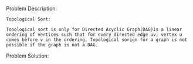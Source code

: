 Problem Description:

	Topological Sort:

	Topological sort is only for Directed Acyclic Graph(DAG)is a linear ordering of vertices such that for every directed edge uv, vertex u comes before v in the ordering. Topological sorign for a graph is not possible if the graph is not a DAG.

	


Problem Solution:

	